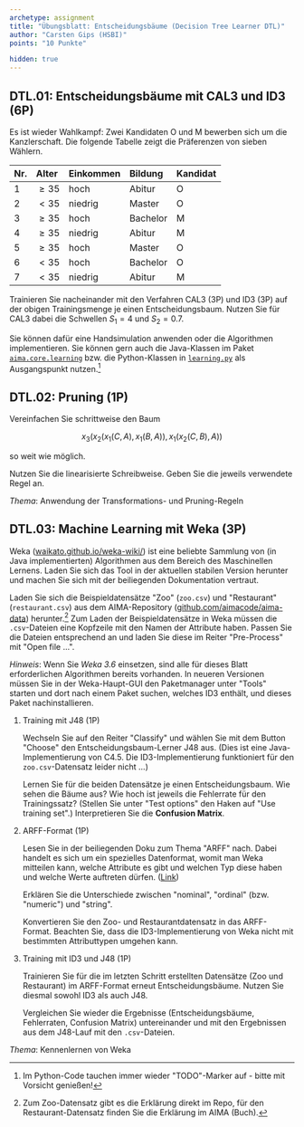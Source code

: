 ```yaml
---
archetype: assignment
title: "Übungsblatt: Entscheidungsbäume (Decision Tree Learner DTL)"
author: "Carsten Gips (HSBI)"
points: "10 Punkte"

hidden: true
---
```


<!--  pandoc -s -f markdown -t markdown+smart-grid_tables-multiline_tables-simple_tables --columns=94 --reference-links=true  sheet-dtl.md  -o xxx.md  -->

## DTL.01: Entscheidungsbäume mit CAL3 und ID3 (6P)

Es ist wieder Wahlkampf: Zwei Kandidaten O und M bewerben sich um die Kanzlerschaft. Die
folgende Tabelle zeigt die Präferenzen von sieben Wählern.

| Nr. | Alter    | Einkommen | Bildung  | Kandidat |
|:----|:---------|:----------|:---------|:---------|
| 1   | $\ge 35$ | hoch      | Abitur   | O        |
| 2   | $< 35$   | niedrig   | Master   | O        |
| 3   | $\ge 35$ | hoch      | Bachelor | M        |
| 4   | $\ge 35$ | niedrig   | Abitur   | M        |
| 5   | $\ge 35$ | hoch      | Master   | O        |
| 6   | $< 35$   | hoch      | Bachelor | O        |
| 7   | $< 35$   | niedrig   | Abitur   | M        |

Trainieren Sie nacheinander mit den Verfahren CAL3 (3P) und ID3 (3P) auf der obigen
Trainingsmenge je einen Entscheidungsbaum. Nutzen Sie für CAL3 dabei die Schwellen $S_1=4$ und
$S_2=0.7$.

Sie können dafür eine Handsimulation anwenden oder die Algorithmen implementieren. Sie können
gern auch die Java-Klassen im Paket [`aima.core.learning`] bzw. die Python-Klassen in
[`learning.py`] als Ausgangspunkt nutzen.[^1]

## DTL.02: Pruning (1P)

Vereinfachen Sie schrittweise den Baum

$$x_3(x_2(x_1(C,A), x_1(B,A)), x_1(x_2(C,B), A))$$

so weit wie möglich.

Nutzen Sie die linearisierte Schreibweise. Geben Sie die jeweils verwendete Regel an.

*Thema*: Anwendung der Transformations- und Pruning-Regeln

## DTL.03: Machine Learning mit Weka (3P)

Weka ([waikato.github.io/weka-wiki/]) ist eine beliebte Sammlung von (in Java implementierten)
Algorithmen aus dem Bereich des Maschinellen Lernens. Laden Sie sich das Tool in der aktuellen
stabilen Version herunter und machen Sie sich mit der beiliegenden Dokumentation vertraut.

Laden Sie sich die Beispieldatensätze "Zoo" (`zoo.csv`) und "Restaurant" (`restaurant.csv`)
aus dem AIMA-Repository ([github.com/aimacode/aima-data]) herunter.[^2] Zum Laden der
Beispieldatensätze in Weka müssen die `.csv`-Dateien eine Kopfzeile mit den Namen der
Attribute haben. Passen Sie die Dateien entsprechend an und laden Sie diese im Reiter
"Pre-Process" mit "Open file ...".

*Hinweis*: Wenn Sie *Weka 3.6* einsetzen, sind alle für dieses Blatt erforderlichen
Algorithmen bereits vorhanden. In neueren Versionen müssen Sie in der Weka-Haupt-GUI den
Paketmanager unter "Tools" starten und dort nach einem Paket suchen, welches ID3 enthält, und
dieses Paket nachinstallieren.

1.  Training mit J48 (1P)

    Wechseln Sie auf den Reiter "Classify" und wählen Sie mit dem Button "Choose" den
    Entscheidungsbaum-Lerner J48 aus. (Dies ist eine Java-Implementierung von C4.5. Die
    ID3-Implementierung funktioniert für den `zoo.csv`-Datensatz leider nicht ...)

    Lernen Sie für die beiden Datensätze je einen Entscheidungsbaum. Wie sehen die Bäume aus?
    Wie hoch ist jeweils die Fehlerrate für den Trainingssatz? (Stellen Sie unter "Test
    options" den Haken auf "Use training set".) Interpretieren Sie die **Confusion Matrix**.

2.  ARFF-Format (1P)

    Lesen Sie in der beiliegenden Doku zum Thema "ARFF" nach. Dabei handelt es sich um ein
    spezielles Datenformat, womit man Weka mitteilen kann, welche Attribute es gibt und
    welchen Typ diese haben und welche Werte auftreten dürfen. ([Link])

    Erklären Sie die Unterschiede zwischen "nominal", "ordinal" (bzw. "numeric") und "string".

    Konvertieren Sie den Zoo- und Restaurantdatensatz in das ARFF-Format. Beachten Sie, dass
    die ID3-Implementierung von Weka nicht mit bestimmten Attributtypen umgehen kann.

3.  Training mit ID3 und J48 (1P)

    Trainieren Sie für die im letzten Schritt erstellten Datensätze (Zoo und Restaurant) im
    ARFF-Format erneut Entscheidungsbäume. Nutzen Sie diesmal sowohl ID3 als auch J48.

    Vergleichen Sie wieder die Ergebnisse (Entscheidungsbäume, Fehlerraten, Confusion Matrix)
    untereinander und mit den Ergebnissen aus dem J48-Lauf mit den `.csv`-Dateien.

*Thema*: Kennenlernen von Weka

[^1]: Im Python-Code tauchen immer wieder "TODO"-Marker auf - bitte mit Vorsicht genießen!

[^2]: Zum Zoo-Datensatz gibt es die Erklärung direkt im Repo, für den Restaurant-Datensatz
    finden Sie die Erklärung im AIMA (Buch).

  [`aima.core.learning`]: https://github.com/aimacode/aima-java/blob/AIMA3e/aima-core/src/main/java/aima/core/learning/learners/DecisionTreeLearner.java
  [`learning.py`]: https://github.com/aimacode/aima-python/blob/master/learning.py
  [waikato.github.io/weka-wiki/]: https://waikato.github.io/weka-wiki/
  [github.com/aimacode/aima-data]: https://github.com/aimacode/aima-data
  [Link]: https://waikato.github.io/weka-wiki/formats_and_processing/arff/
